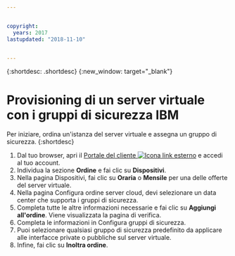 ```yaml
---


copyright:
  years: 2017
lastupdated: "2018-11-10"


---
```


{:shortdesc: .shortdesc}
{:new_window: target="_blank"}


# Provisioning di un server virtuale con i gruppi di sicurezza IBM

Per iniziare, ordina un'istanza del server
virtuale e assegna un gruppo di sicurezza.
{:shortdesc}
 
1. Dal tuo browser, apri il [Portale del cliente ![Icona link esterno](../../icons/launch-glyph.svg "Icona link esterno")](https://cloud.ibm.com/classic) e accedi al tuo account.
2. Individua la sezione **Ordine** e fai clic su **Dispositivi**.
3. Nella pagina Dispositivi, fai clic su **Oraria** o **Mensile** per una delle offerte del server virtuale.
4. Nella pagina Configura ordine server cloud, devi selezionare un data center che supporta i gruppi di sicurezza.
5. Completa tutte le altre informazioni necessarie e fai clic su **Aggiungi all'ordine**. Viene visualizzata la pagina di verifica.
6. Completa le informazioni in Configura gruppi di sicurezza.
7. Puoi selezionare qualsiasi gruppo di sicurezza predefinito da applicare alle interfacce private o pubbliche sul server virtuale.
8. Infine, fai clic su **Inoltra ordine**.
